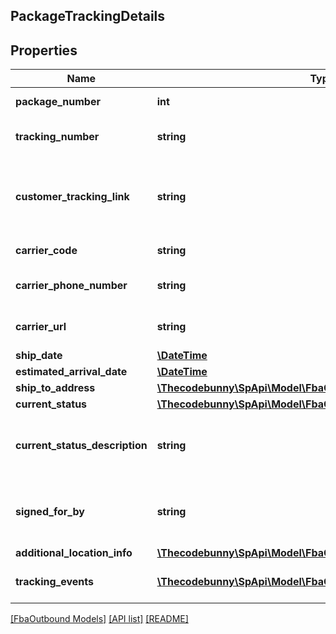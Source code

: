 ## PackageTrackingDetails

## Properties

Name | Type | Description | Notes
------------ | ------------- | ------------- | -------------
**package_number** | **int** | The package identifier. |
**tracking_number** | **string** | The tracking number for the package. | [optional]
**customer_tracking_link** | **string** | Link on swiship.com that allows customers to track the package. | [optional]
**carrier_code** | **string** | The name of the carrier. | [optional]
**carrier_phone_number** | **string** | The phone number of the carrier. | [optional]
**carrier_url** | **string** | The URL of the carrier’s website. | [optional]
**ship_date** | [**\DateTime**](\DateTime.md) |  | [optional]
**estimated_arrival_date** | [**\DateTime**](\DateTime.md) |  | [optional]
**ship_to_address** | [**\Thecodebunny\SpApi\Model\FbaOutbound\TrackingAddress**](TrackingAddress.md) |  | [optional]
**current_status** | [**\Thecodebunny\SpApi\Model\FbaOutbound\CurrentStatus**](CurrentStatus.md) |  | [optional]
**current_status_description** | **string** | Description corresponding to the CurrentStatus value. | [optional]
**signed_for_by** | **string** | The name of the person who signed for the package. | [optional]
**additional_location_info** | [**\Thecodebunny\SpApi\Model\FbaOutbound\AdditionalLocationInfo**](AdditionalLocationInfo.md) |  | [optional]
**tracking_events** | [**\Thecodebunny\SpApi\Model\FbaOutbound\TrackingEvent[]**](TrackingEvent.md) | An array of tracking event information. | [optional]

[[FbaOutbound Models]](../) [[API list]](../../Api) [[README]](../../../README.md)
